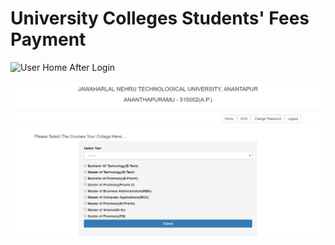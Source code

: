 # University Colleges Students' Fees Payment #

![User Home After Login](https://raw.githubusercontent.com/azmain/ucs/master/user-home.jpg)

![User Home After Login](/files/user-home.jpg)